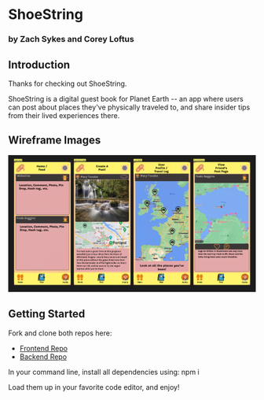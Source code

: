 # ShoeString
### by Zach Sykes and Corey Loftus

## Introduction
Thanks for checking out ShoeString.

ShoeString is a digital guest book for Planet Earth -- an app where users can post about places they've physically traveled to, and share insider tips from their lived experiences there.

## Wireframe Images
![ShoeString Wireframes](readme-images/ShoeString-Wireframes.png)

## Getting Started
Fork and clone both repos here:
- [Frontend Repo](https://github.com/Calathea-Z/ShoeString)
- [Backend Repo](https://github.com/coreyloftus/shoestring-backend)

In your command line, install all dependencies using:
npm i

Load them up in your favorite code editor, and enjoy!